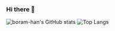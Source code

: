 ### Hi there 👋

![boram-han's GitHub stats](https://github-readme-stats.vercel.app/api?username=boram-han&show_icons=true&theme=dark)
![Top Langs](https://github-readme-stats.vercel.app/api/top-langs/?username=boram-han&layout=compact&theme=dark)
<!--
**boram-han/boram-han** is a ✨ _special_ ✨ repository because its `README.md` (this file) appears on your GitHub profile.

Here are some ideas to get you started:

- 🔭 I’m currently working on ...
- 🌱 I’m currently learning ...
- 👯 I’m looking to collaborate on ...
- 🤔 I’m looking for help with ...
- 💬 Ask me about ...
- 📫 How to reach me: ...
- 😄 Pronouns: ...
- ⚡ Fun fact: ...
-->
